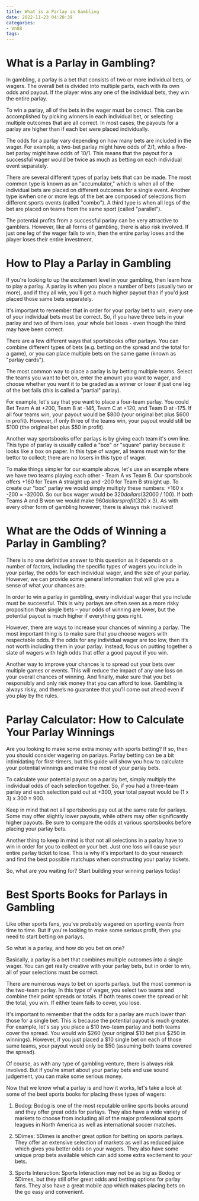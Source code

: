 ```yaml
---
title: What is a Parlay in Gambling
date: 2022-11-23 04:20:39
categories:
- Vn88
tags:
---
```



#  What is a Parlay in Gambling?

In gambling, a parlay is a bet that consists of two or more individual bets, or wagers. The overall bet is divided into multiple parts, each with its own odds and payout. If the player wins any one of the individual bets, they win the entire parlay.

To win a parlay, all of the bets in the wager must be correct. This can be accomplished by picking winners in each individual bet, or selecting multiple outcomes that are all correct. In most cases, the payouts for a parlay are higher than if each bet were placed individually.

The odds for a parlay vary depending on how many bets are included in the wager. For example, a two-bet parlay might have odds of 2/1, while a five-bet parlay might have odds of 10/1. This means that the payout for a successful wager would be twice as much as betting on each individual event separately.

There are several different types of parlay bets that can be made. The most common type is known as an "accumulator," which is when all of the individual bets are placed on different outcomes for a single event. Another type iswhen one or more legs of the bet are composed of selections from different sports events (called "combo"). A third type is when all legs of the bet are placed on teams from the same sport (called "parallel").

The potential profits from a successful parlay can be very attractive to gamblers. However, like all forms of gambling, there is also risk involved. If just one leg of the wager fails to win, then the entire parlay loses and the player loses their entire investment.

#  How to Play a Parlay in Gambling

If you're looking to up the excitement level in your gambling, then learn how to play a parlay. A parlay is when you place a number of bets (usually two or more), and if they all win, you'll get a much higher payout than if you'd just placed those same bets separately.

It's important to remember that in order for your parlay bet to win, every one of your individual bets must be correct. So, if you have three bets in your parlay and two of them lose, your whole bet loses - even though the third may have been correct.

There are a few different ways that sportsbooks offer parlays. You can combine different types of bets (e.g. betting on the spread and the total for a game), or you can place multiple bets on the same game (known as "parlay cards").

The most common way to place a parlay is by betting multiple teams. Select the teams you want to bet on, enter the amount you want to wager, and choose whether you want it to be graded as a winner or loser if just one leg of the bet fails (this is called a "partial" parlay).

For example, let's say that you want to place a four-team parlay. You could Bet Team A at +200, Team B at -145, Team C at +120, and Team D at -175. If all four teams win, your payout would be $800 (your original bet plus $600 in profit). However, if only three of the teams win, your payout would still be $100 (the original bet plus $50 in profit).

Another way sportsbooks offer parlays is by giving each team it's own line. This type of parlay is usually called a "box" or "square" parlay because it looks like a box on paper. In this type of wager, all teams must win for the bettor to collect; there are no losers in this type of wager.

To make things simpler for our example above, let's use an example where we have two teams playing each other - Team A vs Team B. Our sportsbook offers +160 for Team A straight up and -200 for Team B straight up. To create our "box" parlay we would simply multiply these numbers: +160 x -200 = -32000. So our box wager would be $320 dollars ($32000 / 100). If both Teams A and B won we would make $960 dollars profit ($320 x 3). As with every other form of gambling however; there is always risk involved!

#  What are the Odds of Winning a Parlay in Gambling?

There is no one definitive answer to this question as it depends on a number of factors, including the specific types of wagers you include in your parlay, the odds for each individual wager, and the size of your parlay. However, we can provide some general information that will give you a sense of what your chances are.

In order to win a parlay in gambling, every individual wager that you include must be successful. This is why parlays are often seen as a more risky proposition than single bets – your odds of winning are lower, but the potential payout is much higher if everything goes right.

However, there are ways to increase your chances of winning a parlay. The most important thing is to make sure that you choose wagers with respectable odds. If the odds for any individual wager are too low, then it’s not worth including them in your parlay. Instead, focus on putting together a slate of wagers with high odds that offer a good payout if you win.

Another way to improve your chances is to spread out your bets over multiple games or events. This will reduce the impact of any one loss on your overall chances of winning. And finally, make sure that you bet responsibly and only risk money that you can afford to lose. Gambling is always risky, and there’s no guarantee that you’ll come out ahead even if you play by the rules.

#  Parlay Calculator: How to Calculate Your Parlay Winnings

Are you looking to make some extra money with sports betting? If so, then you should consider wagering on parlays. Parlay betting can be a bit intimidating for first-timers, but this guide will show you how to calculate your potential winnings and make the most of your parlay bets.

To calculate your potential payout on a parlay bet, simply multiply the individual odds of each selection together. So, if you had a three-team parlay and each selection paid out at +300, your total payout would be (1 x 3) x 300 = 900.

Keep in mind that not all sportsbooks pay out at the same rate for parlays. Some may offer slightly lower payouts, while others may offer significantly higher payouts. Be sure to compare the odds at various sportsbooks before placing your parlay bets.

Another thing to keep in mind is that not all selections in a parlay have to win in order for you to collect on your bet. Just one loss will cause your entire parlay ticket to lose. This is why it's important to do your research and find the best possible matchups when constructing your parlay tickets.

So, what are you waiting for? Start building your winning parlays today!

#  Best Sports Books for Parlays in Gambling

Like other sports fans, you've probably wagered on sporting events from time to time. But if you're looking to make some serious profit, then you need to start betting on parlays.

So what is a parlay, and how do you bet on one?

Basically, a parlay is a bet that combines multiple outcomes into a single wager. You can get really creative with your parlay bets, but in order to win, all of your selections must be correct.

There are numerous ways to bet on sports parlays, but the most common is the two-team parlay. In this type of wager, you select two teams and combine their point spreads or totals. If both teams cover the spread or hit the total, you win. If either team fails to cover, you lose.

It's important to remember that the odds for a parlay are much lower than those for a single bet. This is because the potential payout is much greater. For example, let's say you place a $10 two-team parlay and both teams cover the spread. You would win $260 (your original $10 bet plus $250 in winnings). However, if you just placed a $10 single bet on each of those same teams, your payout would only be $50 (assuming both teams covered the spread).

Of course, as with any type of gambling venture, there is always risk involved. But if you're smart about your parlay bets and use sound judgement, you can make some serious money.

Now that we know what a parlay is and how it works, let's take a look at some of the best sports books for placing these types of wagers:


  1) Bodog: Bodog is one of the most reputable online sports books around and they offer great odds for parlays. They also have a wide variety of markets to choose from including all of the major professional sports leagues in North America as well as international soccer matches. 

  2) 5Dimes: 5Dimes is another great option for betting on sports parlays. They offer an extensive selection of markets as well as reduced juice which gives you better odds on your wagers. They also have some unique prop bets available which can add some extra excitement to your bets. 

  3) Sports Interaction: Sports Interaction may not be as big as Bodog or 5Dimes, but they still offer great odds and betting options for parlay fans. They also have a great mobile app which makes placing bets on the go easy and convenient.